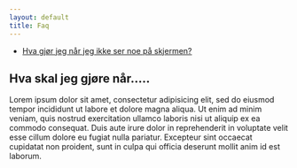 ```yaml
---
layout: default
title: Faq
---
```


* [Hva gjør jeg når jeg ikke ser noe på skjermen?][hva]






[hva]: http://example.com/  "Optional Title Here"
## Hva skal jeg gjøre når.....

Lorem ipsum dolor sit amet, consectetur adipisicing elit, sed do eiusmod tempor incididunt ut labore et dolore magna aliqua. Ut enim ad minim veniam, quis nostrud exercitation ullamco laboris nisi ut aliquip ex ea commodo consequat. Duis aute irure dolor in reprehenderit in voluptate velit esse cillum dolore eu fugiat nulla pariatur. Excepteur sint occaecat cupidatat non proident, sunt in culpa qui officia deserunt mollit anim id est laborum.
